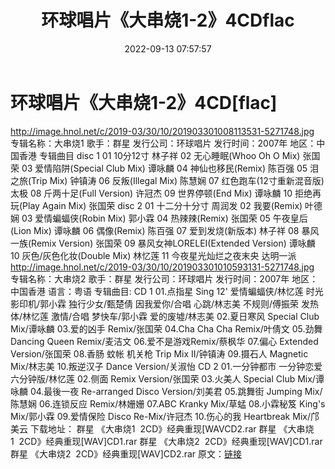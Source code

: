 ﻿---
title: 环球唱片《大串烧1-2》4CDflac
date: 2022-09-13 07:57:57
categories: APE、FLAC、MP3
tags: 华语中文
---
# 环球唱片《大串烧1-2》4CD[flac]

http://image.hnol.net/c/2019-03/30/10/201903301008113531-5271748.jpg
专辑名称：大串烧1
歌手：群星
发行公司：环球唱片
发行时间：2007年
地区：中国香港
专辑曲目
disc 1
01 10分12寸 林子祥
02 无心睡眠(Whoo Oh O Mix) 张国荣
03 爱情陷阱(Special Club Mix) 谭咏麟
04 神仙也移民(Remix) 陈百强
05 泪之旅(Trip Mix) 钟镇涛
06 反叛(Illegal Mix) 陈慧娴
07 红色跑车(12寸重新混音版) 太极
08 斤两十足(Full Version) 许冠杰
09 世界停顿(End Mix) 谭咏麟
10 拒绝再玩(Play Again Mix) 张国荣
disc 2
01 十二分十分寸 周润发
02 我要(Remix) 叶德娴
03 爱情蝙蝠侠(Robin Mix) 郭小霖
04 热辣辣(Remix) 张国荣
05 午夜皇后(Lion Mix) 谭咏麟
06 偶像(Remix) 陈百强
07 爱到发烧(新版本) 林子祥
08 暴风一族(Remix Version) 张国荣
09 暴风女神LORELEI(Extended Version) 谭咏麟
10 灰色/灰色化妆(Double Mix) 林忆莲
11 今夜星光灿烂之夜末央 达明一派
http://image.hnol.net/c/2019-03/30/10/201903301010593131-5271748.jpg
专辑名称：大串烧2
歌手：群星
发行公司：环球唱片
发行时间：2007年
地区：中国香港
语言：粤语
专辑曲目:
CD 1
01.点指星 Sing 12'
爱情蝙蝠侠/林忆莲
时光影印机/郭小霖
独行少女/甄楚倩
因我爱你/合唱
心跳/林志美
不规则/傅振荣
发热体/林忆莲
激情/合唱
梦快车/郭小霖
爱的废墟/林志美
02.夏日寒风 Special Club Mix/谭咏麟
03.爱的凶手 Remix/张国荣
04.Cha Cha Cha Remix/叶倩文
05.劲舞Dancing Queen Remix/麦洁文
06.爱不是游戏Remix/蔡枫华
07.偏心 Extended Version/张国荣
08.香肠 蚊帐 机关枪 Trip Mix II/钟镇涛
09.摄石人 Magnetic Mix/林志美
10.叛逆汉子 Dance Version/关淑怡
CD 2
01.一分钟都巿 一分钟恋爱 六分钟版/林忆莲
02.侧面 Remix Version/张国荣
03.火美人 Special Club Mix/谭咏麟
04.最後一夜 Re-arranged Disco Version/刘美君
05.跳舞街 Jumping Mix/陈慧娴
06.连锁反应 Remix/林姗姗
07.ABC Kranky Mix/草蜢
08.小霖秘笈 King's Mix/郭小霖
09.爱情保险 Disco Re-Mix/许冠杰
10.伤心的我 Heartbreak Mix/邝美云
下载地址：
群星
《大串烧1  2CD》经典重现[WAVCD2.rar
群星
《大串烧1  2CD》经典重现[WAV]CD1.rar
群星
《大串烧2  2CD》经典重现[WAV]CD1.rar
群星
《大串烧2  2CD》经典重现[WAV]CD2.rar
原文：[链接](https://blog.sina.com.cn/s/blog_1647c7e7601030zdy.html)